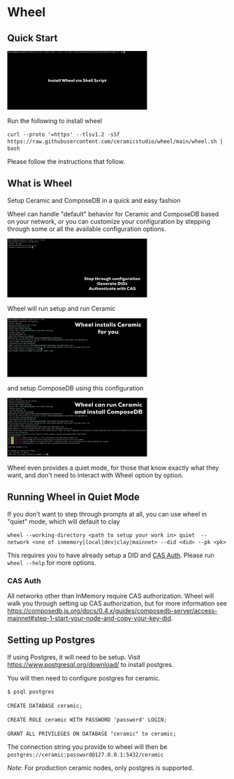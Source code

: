# Wheel

## Quick Start

![](./gifs/install.gif)

Run the following to install wheel

    curl --proto '=https' --tlsv1.2 -sSf https://raw.githubusercontent.com/ceramicstudio/wheel/main/wheel.sh | bash
    
Please follow the instructions that follow.

## What is Wheel

Setup Ceramic and ComposeDB in a quick and easy fashion

Wheel can handle "default" behavior for Ceramic and ComposeDB based on your network, or you can customize your 
configuration by stepping through some or all the available configuration options.

![](./gifs/running.gif)

Wheel will run setup and run Ceramic

![](./gifs/install_ceramic.gif)

and setup ComposeDB using this configuration

![](./gifs/composedb.gif)

Wheel even provides a quiet mode, for those that know exactly what they want, and don't need to interact with Wheel option
by option.

## Running Wheel in Quiet Mode

If you don't want to step through prompts at all, you can use wheel in "quiet" mode, which will default to clay

    wheel --working-directory <path to setup your work in> quiet  --network <one of inmemory|local|dev|clay|mainnet> --did <did> --pk <pk>

This requires you to have already setup a DID and [CAS Auth](#cas-auth). Please run `wheel --help` for more options.

### CAS Auth
All networks other than InMemory require CAS authorization. Wheel will walk you through setting up CAS authorization, but
for more information see https://composedb.js.org/docs/0.4.x/guides/composedb-server/access-mainnet#step-1-start-your-node-and-copy-your-key-did.

## Setting up Postgres
If using Postgres, it will need to be setup. Visit https://www.postgresql.org/download/ to install postgres.

You will then need to configure postgres for ceramic.

    $ psql postgres

    CREATE DATABASE ceramic;

    CREATE ROLE ceramic WITH PASSWORD 'password' LOGIN;

    GRANT ALL PRIVILEGES ON DATABASE "ceramic" to ceramic;

The connection string you provide to wheel will then be `postgres://ceramic:password@127.0.0.1:5432/ceramic`

*Note*: For production ceramic nodes, only postgres is supported. 
